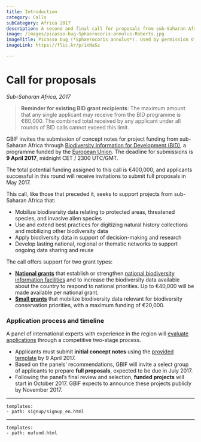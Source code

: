```yaml
---
title: Introduction
category: Calls
subCategory: Africa 2017
description: A second and final call for proposals from sub-Saharan Africa will take place in 2017.
image: /images/picasso-bug-Sphaerocoris-annulus-Roberts.jpg
imageTitle: Picasso bug (*Sphaerocoris annulus*). Used by permission © 2013 Jeremy Roberts.
imageLink: https://flic.kr/p/ixNaSz

---
```

# Call for proposals

_Sub-Saharan Africa, 2017_

> **Reminder for existing BID grant recipients**: The maximum amount that any single applicant may receive from the BID programme is €60,000. The combined total received by any applicant under all rounds of BID calls cannot exceed this limit.

GBIF invites the submission of concept notes for project funding from sub-Saharan Africa through [Biodiversity Information for Development (BID)](http://www.gbif.org/bid), a programme funded by the [European Union](http://europa.eu). The deadline for submissions is **9 April 2017**, midnight CET / 2300 UTC/GMT. 

The total potential funding assigned to this call is €400,000, and applicants successful in this round will receive invitations to submit full proposals in May 2017. 

This call, like those that preceded it, seeks to support projects from sub-Saharan Africa that:
+ Mobilize biodiversity data relating to protected areas, threatened species, and invasive alien species
+ Use and extend best practices for digitizing natural history collections and mobilizing other biodiversity data
+ Apply biodiversity data in support of decision-making and research
+ Develop lasting national, regional or thematic networks to support ongoing data sharing and reuse

The call offers support for two grant types:
+ [**National grants**](../national-grants) that establish or strengthen [national biodiversity information facilities](http://www.gbif.org/resource/80925) and to increase the biodiversity data available about the country to respond to national priorities. Up to €40,000 will be made available per national grant.
+ [**Small grants**](../small-grants) that mobilize biodiversity data relevant for biodiversity conservation priorities, with a maximum funding of €20,000.

### Application process and timeline

A panel of international experts with experience in the region will [evaluate applications](../evaluation-process) through a competitive two-stage process. 
+ Applicants must submit **initial concept notes** using the [provided template](/raw/BID-Concept-Note-Template-Africa-2017.docx) by 9 April 2017.
+ Based on the panels’ recommendations, GBIF will invite a select group of applicants to prepare **full proposals**, expected to be due in July 2017.
+ Following the panel’s final review and selection, **funded projects** will start in October 2017. GBIF expects to announce these projects publicly by November 2017.

____

```styledYaml
templates:
- path: signup/signup_en.html
```

---------

```styledYaml
templates:
- path: eufund.html
```
